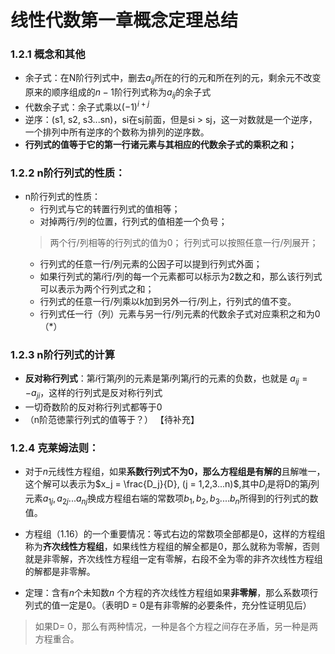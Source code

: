 # 线性代数第一章概念定理总结

### 1.2.1 概念和其他
- 余子式：在N阶行列式中，删去$a_{ij}$所在的行的元和所在列的元，剩余元不改变原来的顺序组成的$n - 1$阶行列式称为$a_{ij}$的余子式
- 代数余子式：余子式乘以$(-1)^{i+j}$
- 逆序：(s1, s2, s3...sn)，si在sj前面，但是si > sj，这一对数就是一个逆序，一个排列中所有逆序的个数称为排列的逆序数。
- **行列式的值等于它的第一行诸元素与其相应的代数余子式的乘积之和；**


### 1.2.2 n阶行列式的性质：
  
- n阶行列式的性质：
    - 行列式与它的转置行列式的值相等；
    - 对掉两行/列的位置，行列式的值相差一个负号；
    > 两个行/列相等的行列式的值为0；
    > 行列式可以按照任意一行/列展开；
    - 行列式的任意一行/列元素的公因子可以提到行列式外面；
    - 如果行列式的第$i$行/列的每一个元素都可以标示为2数之和，那么该行列式可以表示为两个行列式之和；
    - 行列式的任意一行/列乘以k加到另外一行/列上，行列式的值不变。
    - 行列式任一行（列）元素与另一行/列元素的代数余子式对应乘积之和为0（*）


### 1.2.3 n阶行列式的计算
- **反对称行列式**：第$i$行第$j$列的元素是第$i$列第$j$行的元素的负数，也就是 $a_{ij} = -a_{ji}$，这样的行列式是反对称行列式
- 一切奇数阶的反对称行列式都等于0
- （n阶范徳蒙行列式的值等于？）
【待补充】


### 1.2.4 克莱姆法则：
- 对于$n$元线性方程组，如果**系数行列式不为0，那么方程组是有解的**且解唯一，这个解可以表示为$x_j = \frac{D_j}{D}, (j = 1,2,3...n)$,其中$D_j$是将D的第$j$列元素$a_{1j}, a_{2j}...a_{nj}$换成方程组右端的常数项$b_1, b_2, b_3....b_n$所得到的行列式的数值。

- 方程组（1.16）的一个重要情况：等式右边的常数项全部都是0，这样的方程组称为**齐次线性方程组**，如果线性方程组的解全都是0，那么就称为零解，否则就是非零解，齐次线性方程组一定有零解，右段不全为零的非齐次线性方程组的解都是非零解。

- 定理：含有$n$个未知数$n$ 个方程的齐次线性方程组如果**非零解**，那么系数项行列式的值一定是0。（表明D = 0是有非零解的必要条件，充分性证明见后）

> 如果D= 0，那么有两种情况，一种是各个方程之间存在矛盾，另一种是两方程重合。


